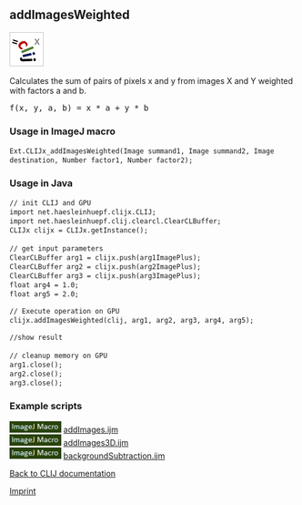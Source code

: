 ## addImagesWeighted
![Image](images/mini_clijx_logo.png)

Calculates the sum of pairs of pixels x and y from images X and Y weighted with factors a and b.

<pre>f(x, y, a, b) = x * a + y * b</pre>

### Usage in ImageJ macro
```
Ext.CLIJx_addImagesWeighted(Image summand1, Image summand2, Image destination, Number factor1, Number factor2);
```


### Usage in Java
```
// init CLIJ and GPU
import net.haesleinhuepf.clijx.CLIJ;
import net.haesleinhuepf.clij.clearcl.ClearCLBuffer;
CLIJx clijx = CLIJx.getInstance();

// get input parameters
ClearCLBuffer arg1 = clijx.push(arg1ImagePlus);
ClearCLBuffer arg2 = clijx.push(arg2ImagePlus);
ClearCLBuffer arg3 = clijx.push(arg3ImagePlus);
float arg4 = 1.0;
float arg5 = 2.0;
```

```
// Execute operation on GPU
clijx.addImagesWeighted(clij, arg1, arg2, arg3, arg4, arg5);
```

```
//show result

// cleanup memory on GPU
arg1.close();
arg2.close();
arg3.close();
```




### Example scripts
<a href="https://github.com/clij/clij-advanced-filters/blob/master/src/main/macro/"><img src="images/language_macro.png" height="20"/></a> [addImages.ijm](https://github.com/clij/clij-advanced-filters/blob/master/src/main/macro/addImages.ijm)  
<a href="https://github.com/clij/clij-advanced-filters/blob/master/src/main/macro/"><img src="images/language_macro.png" height="20"/></a> [addImages3D.ijm](https://github.com/clij/clij-advanced-filters/blob/master/src/main/macro/addImages3D.ijm)  
<a href="https://github.com/clij/clij-advanced-filters/blob/master/src/main/macro/"><img src="images/language_macro.png" height="20"/></a> [backgroundSubtraction.ijm](https://github.com/clij/clij-advanced-filters/blob/master/src/main/macro/backgroundSubtraction.ijm)  


[Back to CLIJ documentation](https://clij.github.io/)

[Imprint](https://clij.github.io/imprint)
